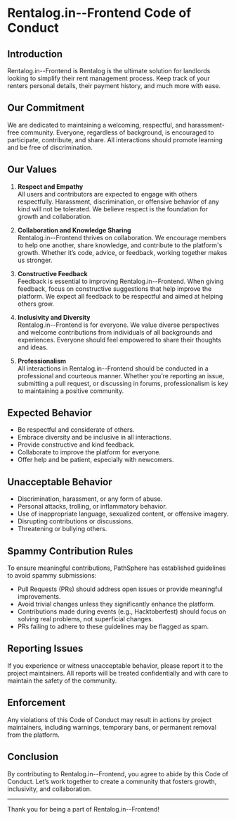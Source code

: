 # Rentalog.in--Frontend Code of Conduct

## Introduction

Rentalog.in--Frontend is Rentalog is the ultimate solution for landlords looking to simplify their rent management process. Keep track of your renters personal details, their payment history, and much more with ease.
## Our Commitment

We are dedicated to maintaining a welcoming, respectful, and harassment-free community. Everyone, regardless of background, is encouraged to participate, contribute, and share. All interactions should promote learning and be free of discrimination.

## Our Values

1. **Respect and Empathy**  
   All users and contributors are expected to engage with others respectfully. Harassment, discrimination, or offensive behavior of any kind will not be tolerated. We believe respect is the foundation for growth and collaboration.

2. **Collaboration and Knowledge Sharing**  
   Rentalog.in--Frontend thrives on collaboration. We encourage members to help one another, share knowledge, and contribute to the platform's growth. Whether it’s code, advice, or feedback, working together makes us stronger.

3. **Constructive Feedback**  
   Feedback is essential to improving Rentalog.in--Frontend. When giving feedback, focus on constructive suggestions that help improve the platform. We expect all feedback to be respectful and aimed at helping others grow.

4. **Inclusivity and Diversity**  
   Rentalog.in--Frontend is for everyone. We value diverse perspectives and welcome contributions from individuals of all backgrounds and experiences. Everyone should feel empowered to share their thoughts and ideas.

5. **Professionalism**  
   All interactions in Rentalog.in--Frontend should be conducted in a professional and courteous manner. Whether you’re reporting an issue, submitting a pull request, or discussing in forums, professionalism is key to maintaining a positive community.

## Expected Behavior

- Be respectful and considerate of others.
- Embrace diversity and be inclusive in all interactions.
- Provide constructive and kind feedback.
- Collaborate to improve the platform for everyone.
- Offer help and be patient, especially with newcomers.

## Unacceptable Behavior

- Discrimination, harassment, or any form of abuse.
- Personal attacks, trolling, or inflammatory behavior.
- Use of inappropriate language, sexualized content, or offensive imagery.
- Disrupting contributions or discussions.
- Threatening or bullying others.

## Spammy Contribution Rules

To ensure meaningful contributions, PathSphere has established guidelines to avoid spammy submissions:

- Pull Requests (PRs) should address open issues or provide meaningful improvements.
- Avoid trivial changes unless they significantly enhance the platform.
- Contributions made during events (e.g., Hacktoberfest) should focus on solving real problems, not superficial changes.
- PRs failing to adhere to these guidelines may be flagged as spam.

## Reporting Issues

If you experience or witness unacceptable behavior, please report it to the project maintainers. All reports will be treated confidentially and with care to maintain the safety of the community.

## Enforcement

Any violations of this Code of Conduct may result in actions by project maintainers, including warnings, temporary bans, or permanent removal from the platform.

## Conclusion

By contributing to Rentalog.in--Frontend, you agree to abide by this Code of Conduct. Let’s work together to create a community that fosters growth, inclusivity, and collaboration.

---

Thank you for being a part of Rentalog.in--Frontend!
